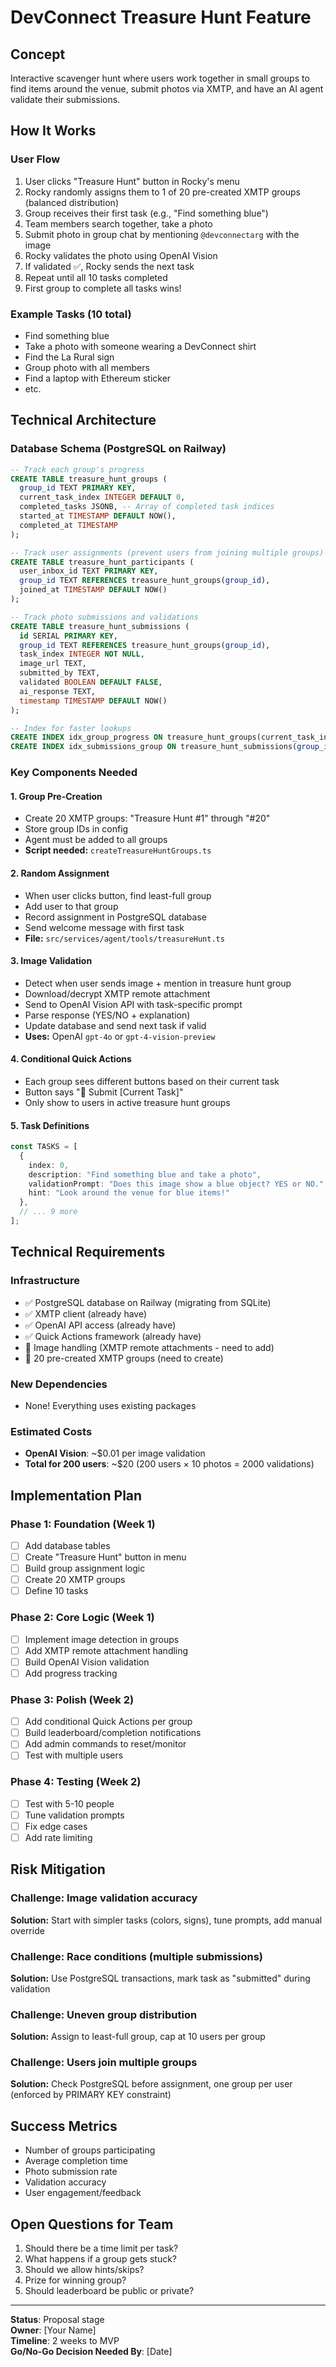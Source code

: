 # DevConnect Treasure Hunt Feature

## Concept
Interactive scavenger hunt where users work together in small groups to find items around the venue, submit photos via XMTP, and have an AI agent validate their submissions.

## How It Works

### User Flow
1. User clicks "Treasure Hunt" button in Rocky's menu
2. Rocky randomly assigns them to 1 of 20 pre-created XMTP groups (balanced distribution)
3. Group receives their first task (e.g., "Find something blue")
4. Team members search together, take a photo
5. Submit photo in group chat by mentioning `@devconnectarg` with the image
6. Rocky validates the photo using OpenAI Vision
7. If validated ✅, Rocky sends the next task
8. Repeat until all 10 tasks completed
9. First group to complete all tasks wins!

### Example Tasks (10 total)
- Find something blue
- Take a photo with someone wearing a DevConnect shirt
- Find the La Rural sign
- Group photo with all members
- Find a laptop with Ethereum sticker
- etc.

## Technical Architecture

### Database Schema (PostgreSQL on Railway)
```sql
-- Track each group's progress
CREATE TABLE treasure_hunt_groups (
  group_id TEXT PRIMARY KEY,
  current_task_index INTEGER DEFAULT 0,
  completed_tasks JSONB, -- Array of completed task indices
  started_at TIMESTAMP DEFAULT NOW(),
  completed_at TIMESTAMP
);

-- Track user assignments (prevent users from joining multiple groups)
CREATE TABLE treasure_hunt_participants (
  user_inbox_id TEXT PRIMARY KEY,
  group_id TEXT REFERENCES treasure_hunt_groups(group_id),
  joined_at TIMESTAMP DEFAULT NOW()
);

-- Track photo submissions and validations
CREATE TABLE treasure_hunt_submissions (
  id SERIAL PRIMARY KEY,
  group_id TEXT REFERENCES treasure_hunt_groups(group_id),
  task_index INTEGER NOT NULL,
  image_url TEXT,
  submitted_by TEXT,
  validated BOOLEAN DEFAULT FALSE,
  ai_response TEXT,
  timestamp TIMESTAMP DEFAULT NOW()
);

-- Index for faster lookups
CREATE INDEX idx_group_progress ON treasure_hunt_groups(current_task_index);
CREATE INDEX idx_submissions_group ON treasure_hunt_submissions(group_id, task_index);
```

### Key Components Needed

#### 1. Group Pre-Creation
- Create 20 XMTP groups: "Treasure Hunt #1" through "#20"
- Store group IDs in config
- Agent must be added to all groups
- **Script needed:** `createTreasureHuntGroups.ts`

#### 2. Random Assignment
- When user clicks button, find least-full group
- Add user to that group
- Record assignment in PostgreSQL database
- Send welcome message with first task
- **File:** `src/services/agent/tools/treasureHunt.ts`

#### 3. Image Validation
- Detect when user sends image + mention in treasure hunt group
- Download/decrypt XMTP remote attachment
- Send to OpenAI Vision API with task-specific prompt
- Parse response (YES/NO + explanation)
- Update database and send next task if valid
- **Uses:** OpenAI `gpt-4o` or `gpt-4-vision-preview`

#### 4. Conditional Quick Actions
- Each group sees different buttons based on their current task
- Button says "📸 Submit [Current Task]"
- Only show to users in active treasure hunt groups

#### 5. Task Definitions
```typescript
const TASKS = [
  {
    index: 0,
    description: "Find something blue and take a photo",
    validationPrompt: "Does this image show a blue object? YES or NO.",
    hint: "Look around the venue for blue items!"
  },
  // ... 9 more
];
```

## Technical Requirements

### Infrastructure
- ✅ PostgreSQL database on Railway (migrating from SQLite)
- ✅ XMTP client (already have)
- ✅ OpenAI API access (already have)
- ✅ Quick Actions framework (already have)
- 🔨 Image handling (XMTP remote attachments - need to add)
- 🔨 20 pre-created XMTP groups (need to create)

### New Dependencies
- None! Everything uses existing packages

### Estimated Costs
- **OpenAI Vision**: ~$0.01 per image validation
- **Total for 200 users**: ~$20 (200 users × 10 photos = 2000 validations)

## Implementation Plan

### Phase 1: Foundation (Week 1)
- [ ] Add database tables
- [ ] Create "Treasure Hunt" button in menu
- [ ] Build group assignment logic
- [ ] Create 20 XMTP groups
- [ ] Define 10 tasks

### Phase 2: Core Logic (Week 1)
- [ ] Implement image detection in groups
- [ ] Add XMTP remote attachment handling
- [ ] Build OpenAI Vision validation
- [ ] Add progress tracking

### Phase 3: Polish (Week 2)
- [ ] Add conditional Quick Actions per group
- [ ] Build leaderboard/completion notifications
- [ ] Add admin commands to reset/monitor
- [ ] Test with multiple users

### Phase 4: Testing (Week 2)
- [ ] Test with 5-10 people
- [ ] Tune validation prompts
- [ ] Fix edge cases
- [ ] Add rate limiting

## Risk Mitigation

### Challenge: Image validation accuracy
**Solution:** Start with simpler tasks (colors, signs), tune prompts, add manual override

### Challenge: Race conditions (multiple submissions)
**Solution:** Use PostgreSQL transactions, mark task as "submitted" during validation

### Challenge: Uneven group distribution
**Solution:** Assign to least-full group, cap at 10 users per group

### Challenge: Users join multiple groups
**Solution:** Check PostgreSQL before assignment, one group per user (enforced by PRIMARY KEY constraint)

## Success Metrics
- Number of groups participating
- Average completion time
- Photo submission rate
- Validation accuracy
- User engagement/feedback

## Open Questions for Team
1. Should there be a time limit per task?
2. What happens if a group gets stuck?
3. Should we allow hints/skips?
4. Prize for winning group?
5. Should leaderboard be public or private?

---

**Status**: Proposal stage  
**Owner**: [Your Name]  
**Timeline**: 2 weeks to MVP  
**Go/No-Go Decision Needed By**: [Date]

